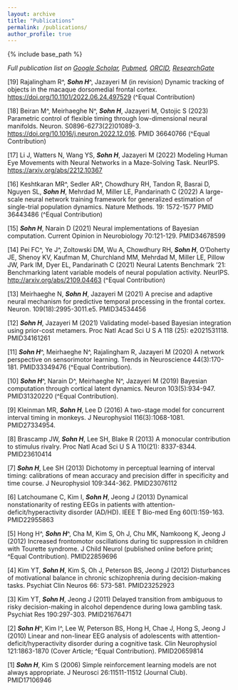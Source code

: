 ```yaml
---
layout: archive
title: "Publications"
permalink: /publications/
author_profile: true
---
```


{% include base_path %}

_Full publication list on [Google Scholar](https://scholar.google.com/citations?user=1TWKOoIAAAAJ&hl=en), [Pubmed](https://pubmed.ncbi.nlm.nih.gov/?term=hansem+sohn), [ORCID](https://orcid.org/0000-0001-8593-7473), [ResearchGate](https://orcid.org/0000-0001-8593-7473)_

[19] Rajalingham R^, <em>__Sohn H__</em>^, Jazayeri M (in revision) Dynamic tracking of objects in the macaque dorsomedial frontal cortex. https://doi.org/10.1101/2022.06.24.497529 (^Equal Contribution)

[18] Beiran M^, Meirhaeghe N^, <em>__Sohn H__</em>, Jazayeri M, Ostojic S (2023) Parametric control of flexible timing through low-dimensional neural manifolds. Neuron. S0896-6273(22)01089-3. https://doi.org/10.1016/j.neuron.2022.12.016. PMID 36640766 (^Equal Contribution)

[17] Li J, Watters N, Wang YS, <em>__Sohn H__</em>, Jazayeri M (2022) Modeling Human Eye Movements with Neural Networks in a Maze-Solving Task. NeurIPS. https://arxiv.org/abs/2212.10367

[16] Keshtkaran MR^, Sedler AR^, Chowdhury RH, Tandon R, Basrai D, Nguyen SL, <em>__Sohn H__</em>, Mehrdad M, Miller LE, Pandarinath C (2022) A large-scale neural network training framework for generalized estimation of single-trial population dynamics. Nature Methods. 19: 1572-1577 PMID 36443486 (^Equal Contribution)

[15] <em>__Sohn H__</em>, Narain D (2021) Neural implementations of Bayesian computation. Current Opinion in Neurobiology 70:121-129. PMID34678599

[14] Pei FC^, Ye J^, Zoltowski DM, Wu A, Chowdhury RH, <em>__Sohn H__</em>, O’Doherty JE, Shenoy KV, Kaufman M, Churchland MM, Mehrdad M, Miller LE, Pillow JW, Park IM, Dyer EL, Pandarinath C (2021) Neural Latents Benchmark ’21: Benchmarking latent variable models of neural population activity. NeurIPS. http://arxiv.org/abs/2109.04463 (^Equal Contribution)

[13] Meirhaeghe N, <em>__Sohn H__</em>, Jazayeri M (2021) A precise and adaptive neural mechanism for predictive temporal processing in the frontal cortex. Neuron. 109(18):2995-3011.e5. PMID34534456

[12] <em>__Sohn H__</em>, Jazayeri M (2021) Validating model-based Bayesian integration using prior-cost metamers. Proc Natl Acad Sci U S A 118 (25): e2021531118. PMID34161261

[11] <em>__Sohn H__</em>^, Meirhaeghe N^, Rajalingham R, Jazayeri M (2020) A network perspective on sensorimotor learning. Trends in Neuroscience 44(3):170-181. PMID33349476 (^Equal Contribution).

[10] <em>__Sohn H__</em>^, Narain D^, Meirhaeghe N^, Jazayeri M (2019) Bayesian computation through cortical latent dynamics. Neuron 103(5):934-947. PMID31320220 (^Equal Contribution).

[9] Kleinman MR, <em>__Sohn H__</em>, Lee D (2016) A two-stage model for concurrent interval timing in monkeys. J Neurophysiol 116(3):1068-1081. PMID27334954.

[8] Brascamp JW, <em>__Sohn H__</em>, Lee SH, Blake R (2013) A monocular contribution to stimulus rivalry. Proc Natl Acad Sci U S A 110(21): 8337-8344. PMID23610414

[7] <em>__Sohn H__</em>, Lee SH (2013) Dichotomy in perceptual learning of interval timing: calibrations of mean accuracy and precision differ in specificity and time course. J Neurophysiol 109:344-362. PMID23076112

[6] Latchoumane C, Kim I, <em>__Sohn H__</em>, Jeong J (2013) Dynamical nonstationarity of resting EEGs in patients with attention-deficit/hyperactivity disorder (AD/HD). IEEE T Bio-med Eng 60(1):159-163. PMID22955863

[5] Hong H^, <em>__Sohn H__</em>^, Cha M, Kim S, Oh J, Chu MK, Namkoong K, Jeong J (2012) Increased frontomotor oscillations during tic suppression in children with Tourette syndrome. J Child Neurol (published online before print; ^Equal Contribution). PMID22859696

[4] Kim YT, <em>__Sohn H__</em>, Kim S, Oh J, Peterson BS, Jeong J (2012) Disturbances of motivational balance in chronic schizophrenia during decision-making tasks. Psychiat Clin Neuros 66: 573-581. PMID23252923

[3] Kim YT, <em>__Sohn H__</em>, Jeong J (2011) Delayed transition from ambiguous to risky decision-making in alcohol dependence during Iowa gambling task. Psychiat Res 190:297-303. PMID21676471

[2] <em>__Sohn H__</em>^, Kim I^, Lee W, Peterson BS, Hong H, Chae J, Hong S, Jeong J (2010) Linear and non-linear EEG analysis of adolescents with attention-deficit/hyperactivity disorder during a cognitive task. Clin Neurophysiol 121:1863-1870 (Cover Article; ^Equal Contribution). PMID20659814

[1] <em>__Sohn H__</em>, Kim S (2006) Simple reinforcement learning models are not always appropriate. J Neurosci 26:11511-11512 (Journal Club). PMID17106946
